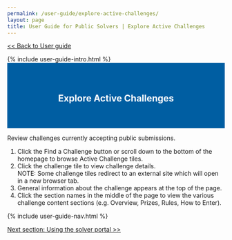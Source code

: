 ```yaml
---
permalink: /user-guide/explore-active-challenges/
layout: page
title: User Guide for Public Solvers | Explore Active Challenges
---
```

<a href="{{ site.baseurl }}/user-guide/"> << Back to User guide</a>
<div class="row">
  <div class="col-sm-12">{% include user-guide-intro.html %}</div>
</div>
<div class="row">
  <div class="col-sm-12" style="padding: 40px; background-color: #005ea2; color: #ffffff; text-align: center;"><h2>Explore Active Challenges</h2></div>
</div>
<div class="row">
  <div class="col-sm-7">
    <p>Review challenges currently accepting public submissions.</p>
    <ol>
      <li>Click the Find a Challenge button or scroll down to the bottom of the homepage to browse Active Challenge tiles.</li>
      <li>Click the challenge tile to view challenge details.</li>
      NOTE:  Some challenge tiles redirect to an external site which will open in a new browser tab.
      <li>General information about the challenge appears at the top of the page.</li>
      <li>Click the section names in the middle of the page to view the various challenge content sections (e.g. Overview, Prizes, Rules, How to Enter).</li>
    </ol>
  </div>
  <div class="col-sm-5"> {% include user-guide-nav.html %} </div>
</div>




  
  <a href="{{ site.baseurl }}/user-guide/using-the-solver-portal/"> Next section: Using the solver portal >></a>
